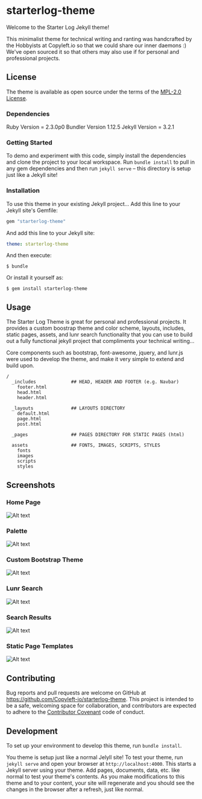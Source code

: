 # starterlog-theme

Welcome to the Starter Log Jekyll theme!

This minimalist theme for technical writing and ranting was handcrafted by the Hobbyists at Copyleft.io so that we could share our inner daemons :)  We've open sourced it so that others may also use if for personal and professional projects.

## License

The theme is available as open source under the terms of the [MPL-2.0 License](https://opensource.org/licenses/MPL-2.0).

### Dependencies

Ruby Version = 2.3.0p0
Bundler Version 1.12.5
Jekyll Version = 3.2.1


### Getting Started

To demo and experiment with this code, simply install the dependencies and clone the project to your local workspace.  Run `bundle install` to pull in any gem dependencies and then run `jekyll serve` – this directory is setup just like a Jekyll site!


### Installation

To use this theme in your existing Jekyll project... Add this line to your Jekyll site's Gemfile:

```ruby
gem "starterlog-theme"
```

And add this line to your Jekyll site:

```yaml
theme: starterlog-theme
```

And then execute:

    $ bundle

Or install it yourself as:

    $ gem install starterlog-theme

## Usage

The Starter Log Theme is great for personal and professional projects.  It provides a custom boostrap theme and color scheme, layouts, includes, static pages, assets, and lunr search functionality that you can use to build out a fully functional jekyll project that compliments your technical writing...

Core components such as bootstrap, font-awesome, jquery, and lunr.js were used to develop the theme, and make it very simple to extend and build upon.

    /
      _includes             ## HEAD, HEADER AND FOOTER (e.g. Navbar)
        footer.html
        head.html
        header.html

      _layouts              ## LAYOUTS DIRECTORY
        default.html
        page.html
        post.html

      _pages                ## PAGES DIRECTORY FOR STATIC PAGES (html)

      assets                ## FONTS, IMAGES, SCRIPTS, STYLES
        fonts
        images
        scripts
        styles

## Screenshots

### Home Page
![Alt text](https://github.com/Copyleft-io/starterlog-theme/blob/master/docs/images/home.png "Home Page")

### Palette
![Alt text](https://github.com/Copyleft-io/starterlog-theme/blob/master/docs/images/palette.png "Palette")

### Custom Bootstrap Theme
![Alt text](https://github.com/Copyleft-io/starterlog-theme/blob/master/docs/images/theme.png "Custom Theme")

### Lunr Search
![Alt text](https://github.com/Copyleft-io/starterlog-theme/blob/master/docs/images/search.png "Lunr Search")

### Search Results
![Alt text](https://github.com/Copyleft-io/starterlog-theme/blob/master/docs/images/search-results.png "Search Results")

### Static Page Templates
![Alt text](https://github.com/Copyleft-io/starterlog-theme/blob/master/docs/images/about.png "About")



## Contributing

Bug reports and pull requests are welcome on GitHub at https://github.com/Copyleft-io/starterlog-theme. This project is intended to be a safe, welcoming space for collaboration, and contributors are expected to adhere to the [Contributor Covenant](http://contributor-covenant.org) code of conduct.

## Development

To set up your environment to develop this theme, run `bundle install`.

You theme is setup just like a normal Jelyll site! To test your theme, run `jekyll serve` and open your browser at `http://localhost:4000`. This starts a Jekyll server using your theme. Add pages, documents, data, etc. like normal to test your theme's contents. As you make modifications to this theme and to your content, your site will regenerate and you should see the changes in the browser after a refresh, just like normal.
